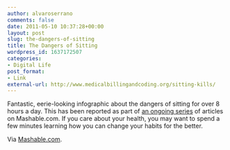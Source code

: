 ```yaml
---
author: alvaroserrano
comments: false
date: 2011-05-10 10:37:28+00:00
layout: post
slug: the-dangers-of-sitting
title: The Dangers of Sitting
wordpress_id: 1637172507
categories:
- Digital Life
post_format:
- Link
external-url: http://www.medicalbillingandcoding.org/sitting-kills/
---
```


Fantastic, eerie-looking infographic about the dangers of sitting for over 8 hours a day. This has been reported as part of [an ongoing series](http://mashable.com/follow/topics/stand-up-desks/) of articles on Mashable.com. If you care about your health, you may want to spend a few minutes learning how you can change your habits for the better.

Via [Mashable.com](http://mashable.com/2011/05/09/sitting-down-infographic/).
